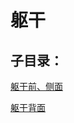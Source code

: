 # 躯干## 子目录：[躯干前、侧面](https://www.gmzyjc.com/read/biaoxian/cat_躯干前、侧面.md)[躯干背面](https://www.gmzyjc.com/read/biaoxian/cat_躯干背面.md)